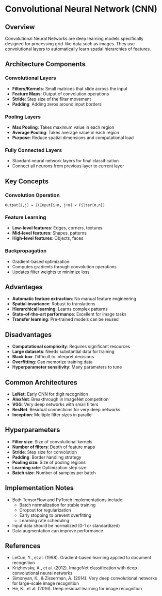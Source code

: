 # Convolutional Neural Network (CNN)

## Overview
Convolutional Neural Networks are deep learning models specifically designed for processing grid-like data such as images. They use convolutional layers to automatically learn spatial hierarchies of features.

## Architecture Components

### Convolutional Layers
- **Filters/Kernels**: Small matrices that slide across the input
- **Feature Maps**: Output of convolution operations
- **Stride**: Step size of the filter movement
- **Padding**: Adding zeros around input borders

### Pooling Layers
- **Max Pooling**: Takes maximum value in each region
- **Average Pooling**: Takes average value in each region
- **Purpose**: Reduce spatial dimensions and computational load

### Fully Connected Layers
- Standard neural network layers for final classification
- Connect all neurons from previous layer to current layer

## Key Concepts

### Convolution Operation
```
Output[i,j] = Σ(Input[i+m, j+n] × Filter[m,n])
```

### Feature Learning
- **Low-level features**: Edges, corners, textures
- **Mid-level features**: Shapes, patterns
- **High-level features**: Objects, faces

### Backpropagation
- Gradient-based optimization
- Computes gradients through convolution operations
- Updates filter weights to minimize loss

## Advantages
- **Automatic feature extraction**: No manual feature engineering
- **Spatial invariance**: Robust to translations
- **Hierarchical learning**: Learns complex patterns
- **State-of-the-art performance**: Excellent for image tasks
- **Transfer learning**: Pre-trained models can be reused

## Disadvantages
- **Computational complexity**: Requires significant resources
- **Large datasets**: Needs substantial data for training
- **Black box**: Difficult to interpret decisions
- **Overfitting**: Can memorize training data
- **Hyperparameter sensitivity**: Many parameters to tune

## Common Architectures
- **LeNet**: Early CNN for digit recognition
- **AlexNet**: Breakthrough in ImageNet competition
- **VGG**: Very deep networks with small filters
- **ResNet**: Residual connections for very deep networks
- **Inception**: Multiple filter sizes in parallel

## Hyperparameters
- **Filter size**: Size of convolutional kernels
- **Number of filters**: Depth of feature maps
- **Stride**: Step size for convolution
- **Padding**: Border handling strategy
- **Pooling size**: Size of pooling regions
- **Learning rate**: Optimization step size
- **Batch size**: Number of samples per batch

## Implementation Notes
- Both TensorFlow and PyTorch implementations include:
  - Batch normalization for stable training
  - Dropout for regularization
  - Early stopping to prevent overfitting
  - Learning rate scheduling
- Input data should be normalized (0-1 or standardized)
- Data augmentation can improve performance

## References
- LeCun, Y., et al. (1998). Gradient-based learning applied to document recognition
- Krizhevsky, A., et al. (2012). ImageNet classification with deep convolutional neural networks
- Simonyan, K., & Zisserman, A. (2014). Very deep convolutional networks for large-scale image recognition
- He, K., et al. (2016). Deep residual learning for image recognition
